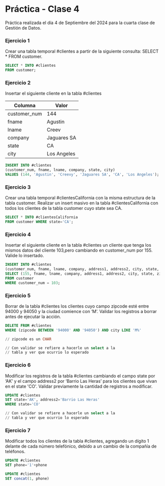 # Práctica - Clase 4

Práctica realizada el día 4 de Septiembre del 2024 para la cuarta clase de Gestión de Datos.

### Ejercicio 1
Crear una tabla temporal #clientes a partir de la siguiente consulta: SELECT * FROM customer.

```sql
SELECT * INTO #clientes
FROM customer;
```

### Ejercicio 2
Insertar el siguiente cliente en la tabla #clientes

| Columna      | Valor        |
|--------------|--------------|
| customer_num | 144          |
| fname        | Agustin      |
| lname        | Creev        |
| company      | Jaguares SA  |
| state        | CA           |
| city         | Los Angeles  |

```sql
INSERT INTO #clientes
(customer_num, fname, lname, company, state, city)
VALUES (144, 'Agustin', 'Creevy', 'Jaguares SA', 'CA', 'Los Angeles');
```

### Ejercicio 3
Crear una tabla temporal #clientesCalifornia con la misma estructura de la tabla customer. Realizar un insert masivo en la tabla #clientesCalifornia con todos los clientes de la tabla customer cuyo state sea CA.

```sql
SELECT * INTO #clientesCalifornia
FROM customer WHERE state='CA';
```


### Ejercicio 4
Insertar el siguiente cliente en la tabla #clientes un cliente que tenga los mismos datos del cliente 103,pero cambiando en customer_num por 155. Valide lo insertado.

```sql
INSERT INTO #clientes 
(customer_num, fname, lname, company, address1, address2, city, state, zipcode, phone, customer_num_referedBy, status)
SELECT (155, fname, lname, company, address1, address2, city, state, zipcode, phone, customer_num_referedBy, status)
FROM customer 
WHERE customer_num = 103;
```

### Ejercicio 5
Borrar de la tabla #clientes los clientes cuyo campo zipcode esté entre 94000 y 94050 y la ciudad comience con ‘M’. Validar los registros a borrar antes de ejecutar la acción.

```sql
DELETE FROM #clientes 
WHERE (zipcode BETWEEN '94000' AND '94050') AND city LIKE 'M%'

// zipcode es un CHAR

// Con validar se refiere a hacerle un select a la 
// tabla y ver que ocurrio lo esperado 
```

### Ejercicio 6
Modificar los registros de la tabla #clientes cambiando el campo state por ‘AK’ y el campo address2 por ‘Barrio Las Heras’ para los clientes que vivan en el state 'CO'. Validar previamente la cantidad de registros a modificar.

```sql
UPDATE #clientes
SET state='AK', address2='Barrio Las Heras'
WHERE state='CO'

// Con validar se refiere a hacerle un select a la 
// tabla y ver que ocurrio lo esperado
```

### Ejercicio 7
Modificar todos los clientes de la tabla #clientes, agregando un dígito 1 delante de cada número
telefónico, debido a un cambio de la compañía de teléfonos.
```sql
UPDATE #clientes
SET phone='1'+phone
```
```sql
UPDATE #clientes
SET concat(1, phone)
```
